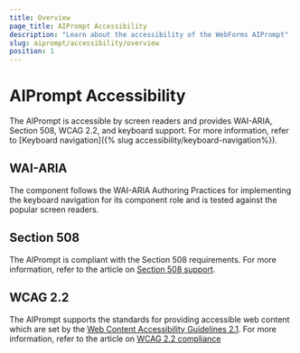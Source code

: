 ```yaml
---
title: Overview
page_title: AIPrompt Accessibility
description: "Learn about the accessibility of the WebForms AIPrompt"
slug: aiprompt/accessibility/overview
position: 1
---
```


# AIPrompt Accessibility

The AIPrompt is accessible by screen readers and provides WAI-ARIA, Section 508, WCAG 2.2, and keyboard support. For more information, refer to [Keyboard navigation]({% slug accessibility/keyboard-navigation%}).

## WAI-ARIA

The component follows the WAI-ARIA Authoring Practices for implementing the keyboard navigation for its component role and is tested against the popular screen readers.

## Section 508

The AIPrompt is compliant with the Section 508 requirements. For more information, refer to the article on [Section 508 support](https://docs.telerik.com/kendo-ui/accessibility/section-508).

## WCAG 2.2

The AIPrompt supports the standards for providing accessible web content which are set by the [Web Content Accessibility Guidelines 2.1](https://www.w3.org/TR/WCAG/). For more information, refer to the article on [WCAG 2.2 compliance](https://docs.telerik.com/kendo-ui/accessibility/wcag)
